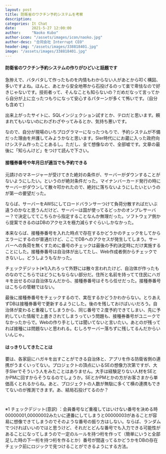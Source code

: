 ```yaml
---
layout: post
title: 防衛省のワクチン予約システムを考察
description: 
categories: It Chat
date:       2021-5-27 12:00:00
author:     "Naoko Kubo"
author-icon: "/assets/images/icon/naoko.jpg"
author-desc: "合同会社 Interrupt CEO"
header-img: "/assets/images/338818401.jpg"
image: "/assets/images/338818401.jpg"
---
```


<h4 class="blogtitle">防衛省のワクチン予約システムの作りがひどいと話題です</h4>
<p>急拵えで、バタバタして作ったものを内情もわからない人があとから叩く構図、多いですよね。ほんと、あとから安全地帯から石投げるのって楽で卑怯なので好きじゃないです。技術者って、そんなことも知らないの？だめだなって言ってから自分が上に立ったつもりになって安心するパターンが多くて怖いです。（自分も含めて）</p>
<p>出来上がったサイトに、SQLインジェクション試すとか、テロだと思います。頼まれてもいないのにわざわざやってみるとか、気持ち悪いです。</p>
<p>なので、自分が現場のいちプログラマーになったつもりで、予約システムが不備だった理由を弁護してみようかなと思います。SIer時代ににお蔵に入った政府向けシステム作ったことあるし。ただし、全て想像なので、全部嘘です。文章の最後に「知らんけど」をつけて読んで下さい。</p>

<h4 class="blogtitle">接種券番号や年月日が適当でも予約できる</h4>
<p>元請けのマネージャーが受けてきた絶対の条件が、サーバーがダウンすることがないようにしたい。というのが絶対条件だった。マイナンバーカード発行の時にサーバーがダウンして散々叩かれたので、絶対に落ちないようにしたいというのが第一の要望だった。</p>
<p>ならば、サーバーをAWSにしてロードバランサーつけて負荷分散すればだいぶ違うのかなと思うんだけど、サーバーは国が使ってるどっかのオンプレサーバー？で決定しててこちらから指定することなんか無理だった。ソフトウェア側から提案できるのはDBのアクセスを極力減らすぐらいしかなかった。</p>
<p>本来ならば、接種券番号を入れた時点で存在するかどうかのチェックをしてからエラーにするのが普通だけど、ここでDBへのアクセスが発生してしまう。サーバーへの負荷を無くすために番号のチェックは最後の予約決定時にだけ実施することにした。接種券番号は自治体が出してたし、Web作成者側からチェックできないし。どうしようもなかった。</p>
<p>チェックデジット(※1)入れろって外野には散々言われたけど、自治体が作ったものなのでこちらではどうにもならない部分だ。住所と名前を持ってて住民にハガキを出せるのは自治体なんだから、接種券番号はそちら任せだった。接種券番号はこちらの管轄ではない。</p>
<p> 最後に接種券番号をチェックするので、実在するかどうかわからない。とりあえずDBは接種券番号で更新するようにした。後のを残しておけばいいだろう。自治体が変わると重複してしまうから、同じ番号で２度予約できてしまい、先に予約していた情報で上書きされてしまうっていう問題も、接種券番号がユニークでなかったからで。Webの作り手としては聞いてないと言いたい。あとのが残ってれば接種には問題ないと思われる。むしろサーバー落ちずに残してるんだからいいんじゃ。</p>
<h4 class="blogtitle">はっきりしてきたことは</h4>
<p>要は、各家庭にハガキを出すことができる自治体と、アプリを作る防衛省側の連携がうまくいってない。プロジェクトの頂点にいるSEの想像力次第ですが、大手SIerでそういう人をみたことはありません。大手は経験足りない人材をSEとかPMに回すからそうなるのでしょうか。SEとかPMとかの方がお客さまから単価高くとれるからね。あと、プロジェクトの人数が無駄に多くて横の連携もできてないのが推測できます。あ、結局石投げてるのか？</p>

<p style="margin-top:3em;">※1 チェックデジット(意訳)
：会員番号など重複してはいけない番号を決める時00000001,00000002みたいに連番にしてしまうと00000003があることが容易に想像できてしまうのでそのような番号の振り方はしない。ならば、ランダムでつければいいのではと思うけど、それだとどんな番号でも入力できる可能性があることになってしまうので一定のルールを持つ桁を作って（簡単にいうと全部足した時の下一桁を持つ桁を作るとか）番号が間違ってるかどうかをDBの存在チェック前にロジックで見つけることができるようにする方法。</p>
